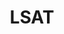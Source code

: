 ---
title: LSAT
crosslinks:
- lawschooladmissions
- livven
- REEEEEEEEEE
- Mcat
- whitepeoplegifs
- commentgore
- Nootropics
- science
- LawSchool
---